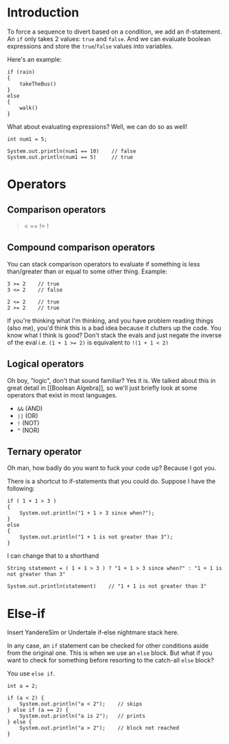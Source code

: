 # Introduction
To force a sequence to divert based on a condition, we add an if-statement. An `if` only takes 2 values: `true` and `false`. And we can evaluate boolean expressions and store the `true`/`false` values into variables.

Here's an example:
```
if (rain)
{
	takeTheBus()
}
else
{
	walk()
}
```

What about evaluating expressions? Well, we can do so as well!
```
int num1 = 5;

System.out.println(num1 == 10)    // false
System.out.println(num1 == 5)     // true
```
# Operators
## Comparison operators
> < == != !
## Compound comparison operators
You can stack comparison operators to evaluate if something is less than/greater than or equal to some other thing. Example: 
```
3 >= 2    // true
3 <= 2    // false

2 <= 2    // true
2 >= 2    // true
``` 

If you're thinking what I'm thinking, and you have problem reading things (also me), you'd think this is a bad idea because it clutters up the code. You know what I think is good? Don't stack the evals and just negate the inverse of the eval i.e. `(1 + 1 >= 2)` is equivalent to `!(1 + 1 < 2)`
## Logical operators
Oh boy, "logic", don't that sound familiar? Yes it is. We talked about this in great detail in [[Boolean Algebra]], so we'll just briefly look at some operators that exist in most languages.
- `&&` (AND)
- `||` (OR)
- `!` (NOT)
- `^` (NOR)
## Ternary operator
Oh man, how badly do you want to fuck your code up? Because I got you.

There is a shortcut to if-statements that you could do. Suppose I have the following:
```
if ( 1 + 1 > 3 )
{
	System.out.println("1 + 1 > 3 since when?");
}
else 
{
	System.out.println("1 + 1 is not greater than 3");
}
```

I can change that to a shorthand 
```
String statement = ( 1 + 1 > 3 ) ? "1 + 1 > 3 since when?" : "1 + 1 is not greater than 3"

System.out.println(statement)    // "1 + 1 is not greater than 3"
```
# Else-if
Insert YandereSim or Undertale if-else nightmare stack here.

In any case, an `if` statement can be checked for other conditions aside from the original one. This is when we use an `else` block. But what if you want to check for something before resorting to the catch-all `else` block?

You use `else if`.

```
int a = 2;

if (a < 2) {
	System.out.println("a < 2");    // skips
} else if (a == 2) {
	System.out.println("a is 2");   // prints
} else {
	System.out.println("a > 2");    // block not reached
}
```


